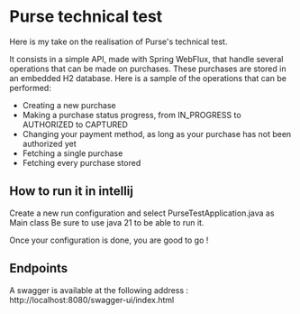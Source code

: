 # Purse technical test

Here is my take on the realisation of Purse's technical test.

It consists in a simple API, made with Spring WebFlux, that handle several operations that can be made on purchases.
These purchases are stored in an embedded H2 database.
Here is a sample of the operations that can be performed:
 - Creating a new purchase
 - Making a purchase status progress, from IN_PROGRESS to AUTHORIZED to CAPTURED
 - Changing your payment method, as long as your purchase has not been authorized yet
 - Fetching a single purchase
 - Fetching every purchase stored

## How to run it in intellij

Create a new run configuration and select PurseTestApplication.java as Main class
Be sure to use java 21 to be able to run it.

Once your configuration is done, you are good to go !

## Endpoints

A swagger is available at the following address : http://localhost:8080/swagger-ui/index.html
